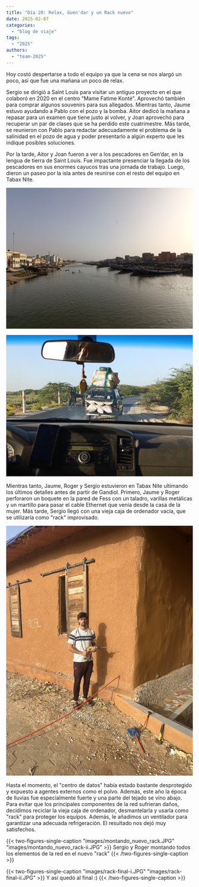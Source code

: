 ```yaml
---
title: "Día 20: Relax, Guen'dar y un Rack nuevo"  
date: 2025-02-07
categories:  
  - "blog de viaje"  
tags:  
  - "2025"
authors:  
  - "team-2025"  
---
```


Hoy costó despertarse a todo el equipo ya que la cena se nos alargó un poco, así que fue una mañana un poco de relax.

Sergio se dirigió a Saint Louis para visitar un antiguo proyecto en el que colaboró en 2020 en el centro "Mame Fatime Konté". Aprovechó también para comprar algunos souvenirs para sus allegados. Mientras tanto, Jaume estuvo ayudando a Pablo con el pozo y la bomba. Aitor dedicó la mañana a repasar para un examen que tiene justo al volver, y Joan aprovechó para recuperar un par de clases que se ha perdido este cuatrimestre. Más tarde, se reunieron con Pablo para redactar adecuadamente el problema de la salinidad en el pozo de agua y poder presentarlo a algún experto que les indique posibles soluciones.

Por la tarde, Aitor y Joan fueron a ver a los pescadores en Gen’dar, en la lengua de tierra de Saint Louis. Fue impactante presenciar la llegada de los pescadores en sus enormes cayucos tras una jornada de trabajo. Luego, dieron un paseo por la isla antes de reunirse con el resto del equipo en Tabax Nite.

![Guendar](images/guendar.jpg "Gendar es el barrio donde trabajan los pescadores en Saint Louis")

![Coche con maletero abierto y hasta arriba de sacos](images/coche_petado.jpg "Los coches a veces desafían la ley de la gravedad en Senegal")

Mientras tanto, Jaume, Roger y Sergio estuvieron en Tabax Nite ultimando los últimos detalles antes de partir de Gandiol. Primero, Jaume y Roger perforaron un boquete en la pared de Fess con un taladro, varillas metálicas y un martillo para pasar el cable Ethernet que venía desde la casa de la mujer. Más tarde, Sergio llegó con una vieja caja de ordenador vacía, que se utilizaría como "rack" improvisado.

![Jaume feliz de haber taladrado un boquete para el cable](images/jaume_boquete.JPG "Jaume feliz de haber taladrado un boquete para el cable")

Hasta el momento, el "centro de datos" había estado bastante desprotegido y expuesto a agentes externos como el polvo. Además, este año la época de lluvias fue especialmente fuerte y una parte del tejado se vino abajo. Para evitar que los principales componentes de la red sufrieran daños, decidimos reciclar la vieja caja de ordenador, desmantelarla y usarla como "rack" para proteger los equipos. Además, le añadimos un ventilador para garantizar una adecuada refrigeración. El resultado nos dejó muy satisfechos.

{{< two-figures-single-caption "images/montando_nuevo_rack.JPG" "images/montando_nuevo_rack-ii.JPG" >}}
Sergio y Roger montando todos los elementos de la red en el nuevo "rack"
{{< /two-figures-single-caption >}}

{{< two-figures-single-caption "images/rack-final-i.JPG" "images/rack-final-ii.JPG" >}}
Y así quedó al final :)
{{< /two-figures-single-caption >}}
